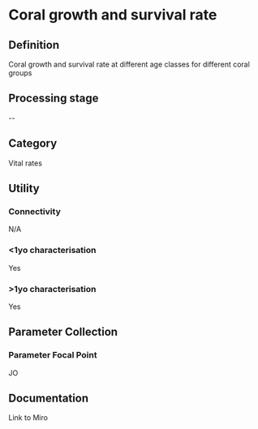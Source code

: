 # Coral growth and survival rate
<!-- 
{: .no_toc .text-delta }
* TOC
{:toc} -->

## Definition

Coral growth and survival rate at different age classes for different coral groups

## Processing stage

--

## Category

Vital rates

## Utility 
### Connectivity

N/A

### <1yo characterisation

Yes 

### >1yo characterisation

Yes 

## Parameter Collection
### Parameter Focal Point

JO

## Documentation

Link to Miro